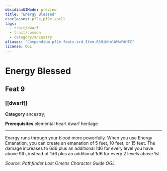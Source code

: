 ```yaml
---
obsidianUIMode: preview
title: "Energy Blessed"
cssclasses: pf2e,pf2e-spell
tags:
  - trait/dwarf
  - trait/common
  - category/ancestry
aliases: "Compendium.pf2e.feats-srd.Item.B5HiNholWMwYdHTC"
license: OGL
---
```

# Energy Blessed
## Feat 9
### [[dwarf]]

**Category** ancestry; 



**Prerequisites** elemental heart dwarf heritage
* * *
Energy runs through your blood more powerfully. When you use Energy Emanation, you can create an emanation of 5 feet, 10 feet, or 15 feet. The damage increases to 6d6 plus an additional 1d6 for every level you have above 9th, instead of 1d6 plus an additional 1d6 for every 2 levels above 1st.

*Source: Pathfinder Lost Omens Character Guide*
*OGL*